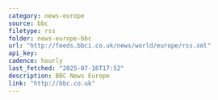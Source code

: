```yaml
---
category: news-europe
source: bbc
filetype: rss
folder: news-europe-bbc
url: "http://feeds.bbci.co.uk/news/world/europe/rss.xml"
api_key: 
cadence: hourly
last_fetched: "2025-07-16T17:52"
description: BBC News Europe
link: "http://bbc.co.uk"
---
```

